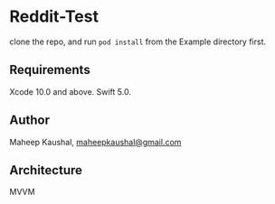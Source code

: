 # Reddit-Test

clone the repo, and run `pod install` from the Example directory first.

## Requirements

Xcode 10.0 and above.
Swift 5.0.

## Author

Maheep Kaushal, maheepkaushal@gmail.com

## Architecture

MVVM
